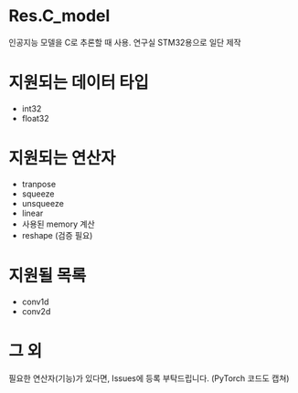 # Res.C_model
인공지능 모델을 C로 추론할 때 사용. 연구실 STM32용으로 일단 제작

# 지원되는 데이터 타입
* int32
* float32

# 지원되는 연산자
* tranpose
* squeeze
* unsqueeze
* linear
* 사용된 memory 계산
* reshape (검증 필요)

# 지원될 목록
* conv1d
* conv2d

# 그 외
필요한 연산자(기능)가 있다면, Issues에 등록 부탁드립니다. (PyTorch 코드도 캡쳐)
